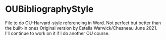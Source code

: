 # OUBibliographyStyle
File to do OU-Harvard-style referencing in Word.  Not perfect but better than the built-in ones
Original version by Estella Warwick/Chesneau June 2021.  I'll continue to work on it if I do another OU course.
